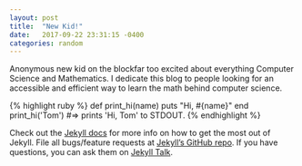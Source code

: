```yaml
---
layout: post
title:  "New Kid!"
date:   2017-09-22 23:31:15 -0400
categories: random
---
```

Anonymous new kid on the blockfar too excited about everything Computer Science and Mathematics. I dedicate this blog to people looking for an accessible and efficient way to learn the math behind computer science.



{% highlight ruby %}
def print_hi(name)
  puts "Hi, #{name}"
end
print_hi('Tom')
#=> prints 'Hi, Tom' to STDOUT.
{% endhighlight %}

Check out the [Jekyll docs][jekyll-docs] for more info on how to get the most out of Jekyll. File all bugs/feature requests at [Jekyll’s GitHub repo][jekyll-gh]. If you have questions, you can ask them on [Jekyll Talk][jekyll-talk].

[jekyll-docs]: https://jekyllrb.com/docs/home
[jekyll-gh]:   https://github.com/jekyll/jekyll
[jekyll-talk]: https://talk.jekyllrb.com/
